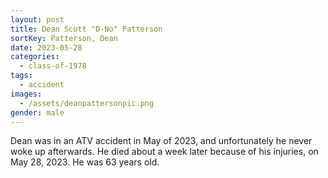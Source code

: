 ```yaml
---
layout: post
title: Dean Scott "D-No" Patterson
sortKey: Patterson, Dean
date: 2023-05-28
categories:
  - class-of-1978
tags:
  - accident
images:
  - /assets/deanpattersonpic.png
gender: male
---
```

Dean was in an ATV accident in May of 2023, and unfortunately he never woke up afterwards. He died about a week later because of his injuries, on May 28, 2023. He was 63 years old.